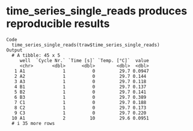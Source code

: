 # time_series_single_reads produces reproducible results

    Code
      time_series_single_reads(traw$time_series_single_reads)
    Output
      # A tibble: 45 x 5
         well  `Cycle Nr.` `Time [s]` `Temp. [°C]`  value
         <chr>       <dbl>      <dbl>        <dbl>  <dbl>
       1 A1              1          0         29.7 0.0947
       2 A2              1          0         29.7 0.144 
       3 A3              1          0         29.7 0.118 
       4 B1              1          0         29.7 0.137 
       5 B2              1          0         29.7 0.141 
       6 B3              1          0         29.7 0.389 
       7 C1              1          0         29.7 0.188 
       8 C2              1          0         29.7 0.173 
       9 C3              1          0         29.7 0.220 
      10 A1              2         10         29.6 0.0951
      # i 35 more rows


